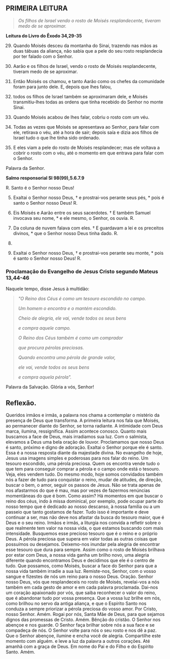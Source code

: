 ## PRIMEIRA LEITURA

>*Os filhos de Israel vendo o rosto de Moisés
resplandecente, tiveram medo de se aproximar.*

**Leitura do Livro do Êxodo 34,29-35**

29. Quando Moisés desceu da montanha do Sinai,
trazendo nas mãos as duas tábuas da aliança,
não sabia que a pele do seu rosto resplandecia
por ter falado com o Senhor.

30. Aarão e os filhos de Israel,
vendo o rosto de Moisés resplandecente,
tiveram medo de se aproximar.

31. Então Moisés os chamou,
e tanto Aarão como os chefes
da comunidade foram para junto dele.
E, depois que lhes falou,

32. todos os filhos de Israel também se aproximaram dele,
e Moisés transmitiu-lhes todas as ordens
que tinha recebido do Senhor no monte Sinai.

33. Quando Moisés acabou de lhes falar,
cobriu o rosto com um véu.

34. Todas as vezes que Moisés se apresentava ao Senhor,
para falar com ele,
retirava o véu, até a hora de sair;
depois saía e dizia aos filhos de Israel
tudo o que lhe tinha sido ordenado.

35. E eles viam a pele do rosto de Moisés resplandecer;
mas ele voltava a cobrir o rosto com o véu,
até o momento em que entrava para falar com o Senhor.

Palavra da Senhor.

**Salmo responsorial Sl 98(99),5.6.7.9**

R. Santo é o Senhor nosso Deus!

5. Exaltai o Senhor nosso Deus, †
e prostrai-vos perante seus pés, *
pois é santo o Senhor nosso Deus! R.   

6. Eis Moisés e Aarão entre os seus sacerdotes. †
E também Samuel invocava seu nome, *
e ele mesmo, o Senhor, os ouvia. R.   

7. Da coluna de nuvem falava com eles. †
E guardavam a lei e os preceitos divinos, *
que o Senhor nosso Deus tinha dado. R.   

8.

9. Exaltai o Senhor nosso Deus, †
e prostrai-vos perante seu monte, *
pois é santo o Senhor nosso Deus! R.

### Proclamação do Evangelho de Jesus Cristo segundo Mateus 13,44-46

Naquele tempo, disse Jesus à multidão:

>*"O Reino dos Céus é como um tesouro escondido no campo.*
>
>*Um homem o encontra e o mantém escondido.*
>
>*Cheio de alegria, ele vai, vende todos os seus bens*
>
>*e compra aquele campo.*
>
>*O Reino dos Céus também é como um comprador*
>
>*que procura pérolas preciosas.*
>
>*Quando encontra uma pérola de grande valor,*
>
>*ele vai, vende todos os seus bens*
>
>*e compra aquela pérola".*

Palavra da Salvação. Glória a vós, Senhor!

## Reflexão.

Queridos irmãos e irmãs, a palavra nos
chama a contemplar o mistério da
presença de Deus que transforma.
A primeira leitura nos fala que Moisés,
ao permanecer diante do Senhor, se torna
radiante.
A intimidade com Deus marca, ilumina,
ressignifica.
Assim acontece conosco. Quanto mais
buscamos a face de Deus, mais irradiamos
sua luz. Com o salmista, elevamos a Deus
uma bela oração de louvor. Proclamamos
que nosso Deus é santo, próximo e digno
de adoração.
Exaltai o Senhor porque ele é santo.
Essa é a nossa resposta diante da
majestade divina.
No evangelho de hoje, Jesus usa imagens
simples e poderosas para nos falar do
reino. Um tesouro escondido, uma pérola
preciosa. Quem os encontra vende tudo o
que tem para conseguir comprar a pérola
e o campo onde está o tesouro.
Veja, eles vendem tudo. Do mesmo modo,
hoje somos convidados também nós a fazer
de tudo para conquistar o reino, mudar
de atitudes,
de direção, buscar o bem, o amor, seguir
os passos de Jesus. Não se trata apenas
de nos afastarmos do que é mau, mas por
vezes de fazermos renúncias momentâneas
do que é bom.
Como assim? Há momentos em que buscar o
reino dos céus, indo à missa dominical,
por exemplo, pode ocupar parte do nosso
tempo que é dedicado ao nosso descanso,
à nossa família ou a um passeio que
tanto gostamos de fazer. Tudo isso é
importante e deve continuar a ser, mas
não deve nos afastar da busca do tesouro
maior, que é Deus e o seu reino. Irmãos
e irmãs, a liturgia nos convida a
refletir sobre o que realmente tem valor
na nossa vida, o que estamos buscando
com mais intensidade.
Busquemos esse precioso tesouro que é o
reino e o próprio Deus. A pérola
preciosa que supera em valor todas as
outras coisas que possuímos ou
desejamos.
Deixemo-nos inundar pela alegria de
encontrar esse tesouro que dura para
sempre.
Assim como o rosto de Moisés brilhava
por estar com Deus, a nossa vida ganha
um brilho novo, uma alegria diferente
quando encontramos Deus e decidimos que
ele é o centro de tudo. Que possamos,
como Moisés, buscar a face do Senhor
para que a nossa vida também irradie a
sua luz.
Remiste-nos, Senhor, com o vosso sangue
e fizestes de nós um reino para o nosso
Deus.
Oração.
Senhor nosso Deus, vós que resplandeceis
no rosto de Moisés, revelai-vos a nós
também em cada gesto de amor e em cada
palavra proclamada.
Dai-nos um coração apaixonado por vós,
que saiba reconhecer o valor do reino,
que é abandonar tudo por vossa presença.
Que a vossa luz brilhe em nós, como
brilhou no servo da antiga aliança, e
que o Espírito Santo nos conduza a
sempre priorizar a pérola preciosa do
vosso amor. Por Cristo, nosso Senhor.
Amém.
Rogai por nós, Santa Mãe de Deus, para
que sejamos dignos das promessas de
Cristo. Amém.
Bênção do cristão.
O Senhor nos abençoe e nos guarde. O
Senhor faça brilhar sobre nós a sua face
e se compadeça de nós. O Senhor volte
para nós o seu rosto e nos dê a paz. Que
o Senhor abençoe, ilumine e encha você
de alegria. Compartilhe este momento com
alguém. e leve a luz da palavra a outros
corações. Até amanhã com a graça de
Deus.
Em nome
do Pai e do Filho
e do Espírito
Santo.
Amém.
